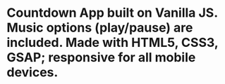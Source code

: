 # Countdown App built on Vanilla JS. Music options (play/pause) are included. Made with HTML5, CSS3, GSAP; responsive for all mobile devices.
